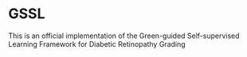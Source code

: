 # GSSL
This is an official implementation of the Green-guided Self-supervised Learning Framework for Diabetic Retinopathy Grading 
